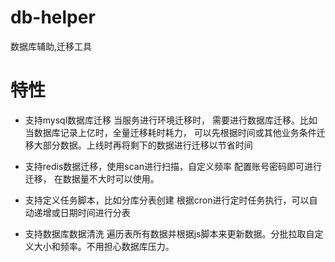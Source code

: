 # db-helper
数据库辅助,迁移工具


# 特性
- 支持mysql数据库迁移
  当服务进行环境迁移时， 需要进行数据库迁移。比如当数据库记录上亿时，全量迁移耗时耗力，
  可以先根据时间或其他业务条件迁移大部分数据。上线时再将剩下的数据进行迁移以节省时间
  
- 支持redis数据迁移，使用scan进行扫描，自定义频率
  配置账号密码即可进行迁移， 在数据量不大时可以使用。
  
- 支持定义任务脚本，比如分库分表创建
  根据cron进行定时任务执行，可以自动递增或日期时间进行分表
  
- 支持数据库数据清洗
  遍历表所有数据并根据js脚本来更新数据。分批拉取自定义大小和频率。不用担心数据库压力。
  